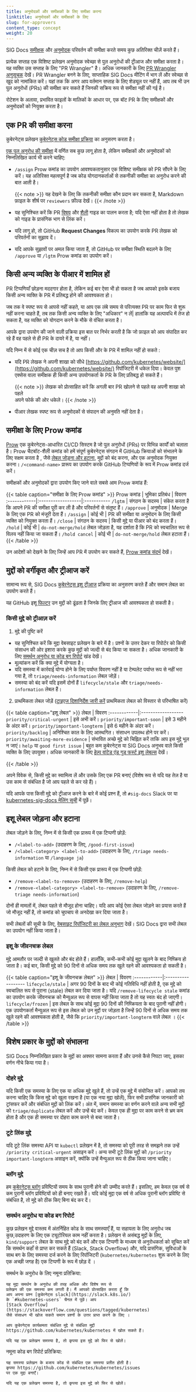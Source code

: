 ```yaml
---
title: अनुमोदकों और समीक्षकों के लिए समीक्षा करना
linktitle: अनुमोदकों और समीक्षकों के लिए
slug: for-approvers
content_type: concept
weight: 20
---
```



<!-- अवलोकन -->

SIG Docs [समीक्षक](/docs/contribute/participate/#reviewers) और
[अनुमोदक](/docs/contribute/participate/#approvers) परिवर्तन की समीक्षा करते समय
कुछ अतिरिक्त चीज़ें करते हैं।

प्रत्येक सप्ताह एक विशिष्ट प्रलेखन अनुमोदक स्वेच्छा से पुल अनुरोधों की ट्रीआज और समीक्षा करता है। यह व्यक्ति उस सप्ताह के लिए "PR Wrangler" है। 
अधिक जानकारी के लिए [PR Wrangler अनुसूचक](https://github.com/kubernetes/website/wiki/PR-Wranglers) देखें। PR Wrangler बनने के लिए, साप्ताहिक SIG Docs मीटिंग में भाग लें और स्वेच्छा से खुद को नामांकित करें। यहां तक कि अगर आप वर्तमान सप्ताह के लिए शेड्यूल पर नहीं हैं, आप तब भी उन पुल अनुरोधों (PRs) की समीक्षा कर सकते हैं जिनकी सक्रिय रूप से समीक्षा नहीं की गई है।

रोटेशन के अलावा, प्रभावित फाइलों के मालिकों के आधार पर, एक बॉट PR के लिए समीक्षकों और अनुमोदकों को नियुक्त करता है।

<!-- body -->

## एक PR की समीक्षा करना

कुबेरनेट्स प्रलेखन [कुबेरनेट्स कोड समीक्षा प्रक्रिया](https://github.com/kubernetes/community/blob/master/contributors/guide/owners.md#the-code-review-process) का अनुसरण करता है।

[एक पुल अनुरोध की समीक्षा](/docs/contribute/review/reviewing-prs) में वर्णित सब कुछ लागू होता है, लेकिन समीक्षकों और अनुमोदकों को निम्नलिखित कार्य भी करने चाहिए:

- `/assign` Prow कमांड का उपयोग आवश्यकतानुसार एक विशिष्ट समीक्षक को PR सौंपने के लिए करें। यह अतिरिक्त महत्वपूर्ण है जब कोड योगदानकर्ताओं से तकनीकी समीक्षा का अनुरोध करने की बात आती है।

  {{< note >}}
  यह देखने के लिए कि तकनीकी समीक्षा कौन प्रदान कर सकता है, Markdown फ़ाइल के शीर्ष पर  `reviewers` फ़ील्ड देखें।
  {{< /note >}}

- यह सुनिश्चित करें कि PR [विषय](/docs/contribute/style/content-guide/) और [शैली](/docs/contribute/style/style-guide/) गाइड का पालन करता है; यदि ऐसा नहीं होता है तो लेखक को गाइड के प्रासंगिक भाग से लिंक करें।
- यदि लागू हो, तो GitHub **Request Changes** विकल्प का उपयोग करके PR लेखक को परिवर्तनों का सुझाव दें।
- यदि आपके सुझावों पर अमल किया जाता हैं, तो GitHub पर समीक्षा स्थिति बदलने के लिए
`/approve` या `/lgtm` Prow कमांड का उपयोग करें।

## किसी अन्य व्यक्ति के पीआर में शामिल हों

PR टिप्पणियाँ छोड़ना मददगार होता है, लेकिन कई बार ऐसा भी हो सकता है जब आपको इसके बजाय किसी अन्य व्यक्ति के PR में प्रतिबद्ध होने की आवश्यकता हो।

जब तक वे स्पष्ट रूप से आपसे नहीं कहते, या आप एक लंबे समय से परित्यक्त PR पर काम फिर से शुरू नहीं करना चाहते हैं, तब तक किसी अन्य व्यक्ति के लिए "अधिकार" न लें| हालांकि यह अल्पावधि में तेज हो सकता है, यह व्यक्ति को योगदान करने के मौके से वंचित करता है।

आपके द्वारा उपयोग की जाने वाली प्रक्रिया इस बात पर निर्भर करती है कि जो फ़ाइल को आप संपादित कर रहे हैं वह पहले से ही PR के दायरे में है, या नहीं।


यदि निम्न में से कोई एक चीज़ सच है तो आप किसी और के PR में शामिल नहीं हो सकते :

- यदि PR लेखक ने अपनी शाखा को सीधे
  [https://github.com/kubernetes/website/](https://github.com/kubernetes/website/) रिपॉजिटरी में धकेल दिया। केवल पुश एक्सेस वाला समीक्षक ही किसी अन्य उपयोगकर्ता के PR के लिए प्रतिबद्ध हो सकते हैं।

  {{< note >}}
  लेखक को प्रोत्साहित करें कि अगली बार PR खोलने से पहले वह अपनी शाखा को पहले  
  अपने फोर्क की ओर धकेले।
  {{< /note >}}

- पीआर लेखक स्पष्ट रूप से अनुमोदकों से संपादन की अनुमति नहीं देता है।

## समीक्षा के लिए Prow कमांड

[Prow](https://github.com/kubernetes/test-infra/blob/master/prow/README.md) एक
कुबेरनेट्स-आधारित CI/CD सिस्टम है जो पुल अनुरोधों (PRs) पर विभिन्न कार्यों को चलाता है।
Prow चैटबॉट-शैली कमांड को हमें संपूर्ण कुबेरनेट्स संगठन में GitHub क्रियाओं को
संभालने के लिए सक्षम करता है , जैसे [लेबल जोड़ना और हटाना](#adding-and-removing-issue-labels), मुद्दों को बंद करना, और एक अनुमोदक नियुक्त करना। `/<command-name>` प्रारूप का उपयोग करके GitHub टिप्पणियों के रूप में Prow कमांड दर्ज करें।

समीक्षकों और अनुमोदकों द्वारा उपयोग किए जाने वाले सबसे आम Prow कमांड हैं:

{{< table caption="समीक्षा के लिए Prow कमांड" >}}
Prow कमांड | भूमिका प्रतिबंध | विवरण
:------------|:------------------|:-----------
`/lgtm` | संगठन के सदस्य | संकेत करता है कि आपने PR की समीक्षा पूरी कर ली है और परिवर्तनों से संतुष्ट हैं।
`/approve` | अनुमोदक | Merge के लिए एक PR को मंजूरी देता हैं।
`/assign` | कोई भी | PR की समीक्षा या अनुमोदन के लिए किसी व्यक्ति को नियुक्त करता हैं।
`/close` | संगठन के सदस्य | किसी मुद्दे या पीआर को बंद करता हैं।
`/hold` | कोई भी | `do-not-merge/hold` लेबल जोड़ता है, यह दर्शाता है कि PR को स्वचालित रूप से विलय नहीं किया जा सकता हैं।
`/hold cancel` | कोई भी | `do-not-merge/hold` लेबल हटाता हैं।
{{< /table >}}

उन आदेशों को देखने के लिए जिन्हें आप PR में उपयोग कर सकते हैं,
[Prow कमांड संदर्भ](https://prow.k8s.io/command-help?repo=kubernetes%2Fwebsite)  देखें।

##  मुद्दों को वर्गीकृत और ट्रीआज करें


सामान्य रूप से, SIG Docs [कुबेरनेट्स इशू ट्रीआज](https://github.com/kubernetes/community/blob/master/contributors/guide/issue-triage.md) प्रक्रिया का अनुसरण करते हैं और समान लेबल का उपयोग करते हैं।


यह GitHub इशू [फिल्टर](https://github.com/kubernetes/website/issues?q=is%3Aissue+is%3Aopen+-label%3Apriority%2Fbacklog+-label%3Apriority%2Fimportant-longterm+-label%3Apriority%2Fimportant-soon+-label%3Atriage%2Fneeds-information+-label%3Atriage%2Fsupport+sort%3Acreated-asc)
उन मुद्दों को ढूंढता है जिनके लिए ट्रीआज की आवश्यकता हो सकती है।

### किसी मुद्दे को ट्रीआज़ करें

1. मुद्दे की पुष्टि करें
  - यह सुनिश्चित करें कि मुद्दा वेबसाइट प्रलेखन के बारे में है। प्रश्नों के उत्तर देकर या रिपोर्टर को किसी संसाधन की ओर
    इशारा करके कुछ मुद्दों को जल्दी से बंद किया जा सकता है। अधिक
    जानकारी के लिए [समर्थन अनुरोध या कोड बग रिपोर्ट](#support-requests-or-code-bug-reports) खंड देखें।
  - मूल्यांकन करें कि क्या मुद्दे में योग्यता है।
  - यदि समस्या में कार्रवाई योग्य होने के लिए पर्याप्त विवरण नहीं है 
    या टेम्पलेट पर्याप्त रूप से नहीं भरा गया है, तो `triage/needs-information` लेबल जोड़ें।
  - समस्या को बंद करें यदि इसमें दोनों हैं `lifecycle/stale` और `triage/needs-information` लेबल हैं।

2. प्राथमिकता लेबल जोड़ें ([ट्राइएज दिशानिर्देश जारी करें](https://github.com/kubernetes/community/blob/master/contributors/guide/issue-triage.md#define-priority) प्राथमिकता लेबल को विस्तार से परिभाषित करें)

  {{< table caption="इशू लेबल" >}}
  लेबल | विवरण
  :------------|:------------------
  `priority/critical-urgent` | इसे अभी करें।
  `priority/important-soon` | इसे 3 महीने के अंदर करें।
  `priority/important-longterm` | इसे 6 महीने के अंदर करें।
  `priority/backlog` | अनिश्चित काल के लिए आस्थगित। संसाधन उपलब्ध होने पर करें।
  `priority/awaiting-more-evidence` | संभावित अच्छे मुद्दे को चिह्नित करें ताकि आप इस मुद्दे भूल न जाएं।
  `help` या `good first issue` | बहुत कम कुबेरनेट्स या SIG Docs अनुभव वाले किसी व्यक्ति के लिए उपयुक्त। अधिक जानकारी के लिए [हेल्प वांटेड एंड गुड फर्स्ट इशू लेबल्स](https://kubernetes.dev/docs/guide/help-wanted/) देखें।

  {{< /table >}}

  अपने विवेक से, किसी मुद्दे का स्वामित्व लें और उसके लिए एक PR बनाएं
  (विशेष रूप से यदि यह तेज़ है या उस काम से संबंधित है जो आप पहले से कर रहे हैं)।

यदि आपके पास किसी मुद्दे को ट्रीआज करने के बारे में कोई प्रश्न हैं, तो  `#sig-docs` Slack पर या [kubernetes-sig-docs मेलिंग सूची](https://groups.google.com/forum/#!forum/kubernetes-sig-docs) में पूछें।

## इशू लेबल जोड़ना और हटाना

लेबल जोड़ने के लिए, निम्न में से किसी एक प्रारूप में एक टिप्पणी छोड़ें:

- `/<label-to-add>` (उदाहरण के लिए, `/good-first-issue`)
- `/<label-category> <label-to-add>` (उदाहरण के लिए, `/triage needs-information` या `/language ja`)

किसी लेबल को हटाने के लिए, निम्न में से किसी एक प्रारूप में एक टिप्पणी छोड़ें:

- `/remove-<label-to-remove>` (उदाहरण के लिए, `/remove-help`)
- `/remove-<label-category> <label-to-remove>` (उदाहरण के लिए, `/remove-triage needs-information`)

दोनों ही मामलों में, लेबल पहले से मौजूद होना चाहिए। यदि आप कोई ऐसा लेबल जोड़ने का प्रयास करते हैं जो मौजूद नहीं है, तो कमांड को
चुपचाप से अनदेखा कर दिया जाता है।

सभी लेबलों की सूची के लिए, [वेबसाइट रिपॉजिटरी का लेबल अनुभाग](https://github.com/kubernetes/website/labels) देखें। SIG Docs द्वारा सभी लेबल का उपयोग नहीं किया जाता है।

### इशू के जीवनचक्र लेबल
मुद्दे आमतौर पर जल्दी से खुलते और बंद होते हैं।
हालाँकि, कभी-कभी कोई मुद्दा खुलने के बाद निष्क्रिय हो जाता है।
कई बार, किसी मुद्दे को 90 दिनों से अधिक समय तक खुले रहने की आवश्यकता हो सकती है।

{{< table caption="इशू के जीवनचक्र लेबल" >}}
लेबल | विवरण
:------------|:------------------
`lifecycle/stale` | अगर 90 दिनों के बाद भी कोई गतिविधि नहीं होती है, एक मुद्दे को स्वचालित रूप से पुराना (stale) लेबल कर दिया जाता है। यदि `/remove-lifecycle stale` कमांड का उपयोग करके जीवनचक्र को मैन्युअल रूप से वापस नहीं किया जाता है तो यह स्वतः बंद हो जाएगी।
`lifecycle/frozen` | इस लेबल के साथ कोई मुद्दा 90 दिनों की निष्क्रियता के बाद पुरानी नहीं होगी। एक उपयोगकर्ता मैन्युअल रूप से इस लेबल को उन मुद्दों पर जोड़ता है जिन्हें 90 दिनों से अधिक समय तक खुले रहने की आवश्यकता होती है, जैसे कि `priority/important-longterm` वाले लेबल ।
{{< /table >}}

## विशेष प्रकार के मुद्दों को संभालना

SIG Docs निम्नलिखित प्रकार के मुद्दों का अक्सर सामना करता हैं और उनसे कैसे निपटा जाए, इसका वर्णन नीचे किया गया है।

### दोहरे मुद्दे

यदि किसी एक समस्या के लिए एक या अधिक मुद्दे खुले हैं, तो उन्हें एक मुद्दे में संयोजित करें।
आपको तय करना चाहिए कि किस मुद्दे को खुला रखना है (या
एक नया मुद्दा खोलें), फिर सभी प्रासंगिक जानकारी को ट्रांसफर करें और संबंधित मुद्दों को लिंक करें।
अंत में, समान समस्या का वर्णन करने वाले अन्य सभी मुद्दों को `triage/duplicate` लेबल करें और उन्हें बंद करें। केवल एक ही मुद्दा पर काम करने से भ्रम कम होता है
और एक ही समस्या पर दोहरा काम करने से बचा जाता है।

### टूटे लिंक मुद्दे

यदि टूटे लिंक समस्या API या `kubectl` प्रलेखन में है, तो समस्या को पूरी तरह से समझने तक उन्हें `/priority critical-urgent` असाइन करें। अन्य सभी टूटे लिंक मुद्दों को `/priority important-longterm` असाइन करें, क्योंकि उन्हें मैन्युअल रूप से ठीक किया जाना चाहिए।

### ब्लॉग मुद्दे

हम [कुबेरनेट्स ब्लॉग](/blog/) प्रविष्टियों समय के साथ पुरानी
होने की उम्मीद करते हैं। इसलिए, हम केवल एक वर्ष से कम पुरानी ब्लॉग प्रविष्टियों को ही बनाए रखते हैं। यदि कोई मुद्दा एक वर्ष से अधिक पुरानी ब्लॉग प्रविष्टि से संबंधित है, तो मुद्दे को ठीक किए बिना बंद कर दें।

### समर्थन अनुरोध या कोड बग रिपोर्ट

कुछ प्रलेखन मुद्दे वास्तव में अंतर्निहित कोड के साथ समस्याएँ हैं, या सहायता के लिए अनुरोध
जब कुछ,उदाहरण के लिए एक ट्यूटोरियल काम नहीं करता है।
प्रलेखन से असंबद्ध मुद्दों के लिए, `kind/support` लेबल के साथ मुद्दे को बंद करें और एक टिप्पणी के माध्यम से अनुरोधकर्ता को सूचित करें कि समर्थन कहाँ से प्राप्त कर सकते हैं (Slack, Stack Overflow) और, यदि प्रासंगिक, सुविधाओं के साथ बग के लिए समस्या दर्ज करने के लिए रिपॉजिटरी (`kubernetes/kubernetes` शुरू करने के लिए एक अच्छी जगह है) एक टिप्पणी के रूप में छोड़ दें ।

समर्थन के अनुरोध के लिए नमूना प्रतिक्रिया:

```none
यह मुद्दा समर्थन के अनुरोध की तरह अधिक और विशेष रूप से
प्रलेखन की एक समस्या कम लगती है। मैं आपको प्रोत्साहित करता हूँ कि
आप अपना प्रश्न [कुबेरनेट्स slack](https://slack.k8s.io/) 
के `#kubernetes-users` चैनल में पूछें। आप
[Stack Overflow](https://stackoverflow.com/questions/tagged/kubernetes)
जैसे संसाधन भी खोज सकते समान प्रश्नों के उत्तर प्राप्त करने के लिए ।

आप कुबेरनेट्स कार्यक्षमता संबंधित मुद्दे से संबंधित मुद्दों
https://github.com/kubernetes/kubernetes में खोल सकते हैं।

यदि यह एक प्रलेखन समस्या है, तो कृपया इस मुद्दे को फिर से खोलें।
```

नमूना कोड बग रिपोर्ट प्रतिक्रिया:

```none
यह समस्या प्रलेखन के बजाय कोड से संबंधित एक समस्या प्रतीत होती है।
कृपया https://github.com/kubernetes/kubernetes/issues
पर एक मुद्दा बनाएँ।

यदि यह एक प्रलेखन समस्या है, तो कृपया इस मुद्दे को फिर से खोलें।
``` 

